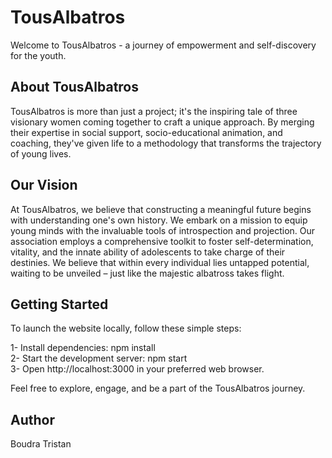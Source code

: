# TousAlbatros

Welcome to TousAlbatros - a journey of empowerment and self-discovery for the youth.

## About TousAlbatros

TousAlbatros is more than just a project; it's the inspiring tale of three visionary women coming together to craft a unique approach. By merging their expertise in social support, socio-educational animation, and coaching, they've given life to a methodology that transforms the trajectory of young lives.

## Our Vision

At TousAlbatros, we believe that constructing a meaningful future begins with understanding one's own history. We embark on a mission to equip young minds with the invaluable tools of introspection and projection. Our association employs a comprehensive toolkit to foster self-determination, vitality, and the innate ability of adolescents to take charge of their destinies. We believe that within every individual lies untapped potential, waiting to be unveiled – just like the majestic albatross takes flight.

## Getting Started

To launch the website locally, follow these simple steps:

1- Install dependencies: npm install </br>
2- Start the development server: npm start </br>
3- Open http://localhost:3000 in your preferred web browser.

Feel free to explore, engage, and be a part of the TousAlbatros journey.

## Author

Boudra Tristan
